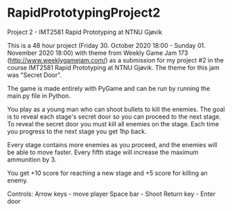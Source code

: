 # RapidPrototypingProject2
Project 2 - IMT2581 Rapid Prototyping at NTNU Gjøvik

This is a 48 hour project (Friday 30. October 2020 18:00 - Sunday 01. November 2020 18:00) with theme from Weekly Game Jam 173 (http://www.weeklygamejam.com/) as a submission for my project #2 in the course IMT2581 Rapid Prototyping at NTNU Gjøvik. The theme for this jam was "Secret Door".

The game is made entirely with PyGame and can be run by running the main.py file in Python.

You play as a young man who can shoot bullets to kill the enemies. The goal is to reveal each stage's secret door so you can proceed to the next stage. To reveal the secret door you must kill all enemies on the stage. Each time you progress to the next stage you get 1hp back.

Every stage contains more enemies as you proceed, and the enemies will be able to move faster. 
Every fifth stage will increase the maximum ammunition by 3. 

You get +10 score for reaching a new stage and +5 score for killing an enemy.

Controls:
Arrow keys - move player
Space bar - Shoot
Return key - Enter door
